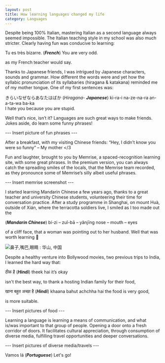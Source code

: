 ```yaml
---
layout: post
title: How learning languages changed my life
category: Languages
---
```


Despite being 100% Italian, mastering Italian as a second language always seemed impossible. The Italian teaching style in my school was also much stricter. Clearly having fun was conducive to learning:  

Tu es très bizarre.   (**_French_**)
You are very odd.

as my French teacher would say.

Thanks to Japanese friends, I was intrigued by Japanese characters, sounds and grammar. How different the words were and yet how the syllabic pronunciation of its syllabaries (hiragana & katakana) reminded me of my mother tongue. One of my first sentences was:

きらいなぜならあなたはばか   (_Hiragana_- **_Japanese_**)
ki-ra-i na-ze-na-ra an-a-ta-wa ba-ka  
I hate you because you are stupid.

Well that’s nice, isn’t it? Languages are such great ways to make friends. Jokes aside, do learn some funny phrases!

--- Insert picture of fun phrases ---

After a breakfast, with my visiting Chinese friends:
“Hey, I didn’t know you were so funny” – My mother </3  

Fun and laughter, brought to you by Memrise, a spaced-recognition learning site, with some great phrases. In the premium version, you can always catch the spreading smiles of the locals, that the Memrise team recorded, as they pronounce some of Memrise’s silly albeit useful phrases.

--- Insert memrise screenshot ---

I started learning Mandarin Chinese a few years ago, thanks to a great teacher and university Chinese students, volunteering their time for conversation practice. After a study programme in Shanghai, on mount Huà, outside of Xián, where the terracotta soldiers live, I smiled as I too made out the

(**_Mandarin Chinese_**)
bí-zi – zuǐ-bā – yǎnjīng
nose – mouth – eyes

of a cliff face, that a woman was pointing out to her husband. Well that was worth learning 🗿

![鼻子,嘴巴,眼睛 : 华山, 中国](https://i.imgur.com/6pSn4At.jpg)

Despite a healthy venture into Bollywood movies, two previous trips to India, I learned the hard way that:

ठीक है  (**_Hindi_**)
theek hai
it’s okay

isn't the best way, to thank a hosting Indian family for their food,

खाना बहुत अच्छा है  (**_Hindi_**)
khaana bahut achchha hai
the food is very good,

is more suitable.

--- Insert pictures of food ---

Learning a language is learning a means of communication, and what is/was important to that group of people. Opening a door onto a fresh corridor of doors. It facilitates cultural appreciation, through consumption of diverse media, fulfilling travel opportunities and deeper conversations.

--- Insert pictures of diverse media/travels ---

Vamos lá  (**_Portuguese_**)
Let's go!

